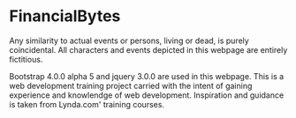 # FinancialBytes

Any similarity to actual events or persons, living or dead, is purely coincidental. 
All characters and events depicted in this webpage are entirely fictitious.

Bootstrap 4.0.0 alpha 5 and jquery 3.0.0 are used in this webpage.
This is a web development training project carried with the intent of gaining experience and knowlendge of web development. 
Inspiration and guidance is taken from Lynda.com' training courses.
